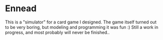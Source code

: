 # Ennead

This is a "simulator" for a card game I designed. The game itself turned out to be very boring, but modeling and programming it was fun :)
Still a work in progress, and most probably will never be finished..
